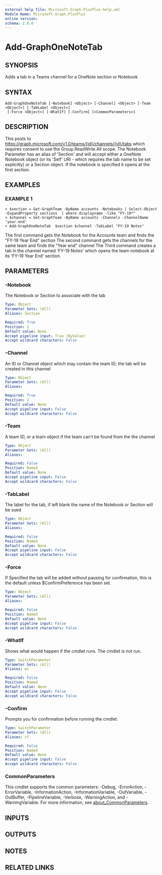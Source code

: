 ```yaml
---
external help file: Microsoft.Graph.PlusPlus-help.xml
Module Name: Microsoft.Graph.PlusPlus
online version:
schema: 2.0.0
---
```


# Add-GraphOneNoteTab

## SYNOPSIS
Adds a tab in a Teams channel for a OneNote section or Notebook

## SYNTAX

```
Add-GraphOneNoteTab [-Notebook] <Object> [-Channel] <Object> [-Team <Object>] [-TabLabel <Object>]
 [-Force <Object>] [-WhatIf] [-Confirm] [<CommonParameters>]
```

## DESCRIPTION
This posts to https://graph.microsoft.com/v1.0/teams/{id}/channels/{id}/tabs
which requires consent to use the Group.ReadWrite.All scope.
The Notebook Parameter has an alias of 'Section' and will accept either
a OneNote Notebook object (or its 'Self' URI - which requires the tab name to be
set explicitly) or a Section object.
If the notebook is specified it opens at the
first section.

## EXAMPLES

### EXAMPLE 1
```
> $section = Get-GraphTeam -ByName accounts -Notebooks | Select-Object -ExpandProperty sections  | where displayname -like "FY-19*"
> $channel = Get-GraphTeam -ByName accounts -Channels -ChannelName 'year-end'
> Add-GraphOneNoteTab  $section $channel -TabLabel "FY-19 Notes"
```

The first command gets the Notebook for the Accounts team and finds the "FY-19 Year End" section
The second command gets the channels for the same team and finds the "Year end" channel
The Third command creates a tab in the channel named 'FY-19 Notes' which opens the team notebook
at its 'FY-19 Year End' section.

## PARAMETERS

### -Notebook
The Notebook or Section to associate with the tab

```yaml
Type: Object
Parameter Sets: (All)
Aliases: Section

Required: True
Position: 1
Default value: None
Accept pipeline input: True (ByValue)
Accept wildcard characters: False
```

### -Channel
An ID or Channel object which may contain the team ID; the tab will be created in this channel

```yaml
Type: Object
Parameter Sets: (All)
Aliases:

Required: True
Position: 2
Default value: None
Accept pipeline input: False
Accept wildcard characters: False
```

### -Team
A team ID, or a team object if the team can't be found from the the channel

```yaml
Type: Object
Parameter Sets: (All)
Aliases:

Required: False
Position: Named
Default value: None
Accept pipeline input: False
Accept wildcard characters: False
```

### -TabLabel
The label for the tab, if left blank the name of the Notebook or Section will be sued

```yaml
Type: Object
Parameter Sets: (All)
Aliases:

Required: False
Position: Named
Default value: None
Accept pipeline input: False
Accept wildcard characters: False
```

### -Force
If Specified the tab will be added without pausing for confirmation, this is the default unless $ConfirmPreference has been set.

```yaml
Type: Object
Parameter Sets: (All)
Aliases:

Required: False
Position: Named
Default value: None
Accept pipeline input: False
Accept wildcard characters: False
```

### -WhatIf
Shows what would happen if the cmdlet runs.
The cmdlet is not run.

```yaml
Type: SwitchParameter
Parameter Sets: (All)
Aliases: wi

Required: False
Position: Named
Default value: None
Accept pipeline input: False
Accept wildcard characters: False
```

### -Confirm
Prompts you for confirmation before running the cmdlet.

```yaml
Type: SwitchParameter
Parameter Sets: (All)
Aliases: cf

Required: False
Position: Named
Default value: None
Accept pipeline input: False
Accept wildcard characters: False
```

### CommonParameters
This cmdlet supports the common parameters: -Debug, -ErrorAction, -ErrorVariable, -InformationAction, -InformationVariable, -OutVariable, -OutBuffer, -PipelineVariable, -Verbose, -WarningAction, and -WarningVariable. For more information, see [about_CommonParameters](http://go.microsoft.com/fwlink/?LinkID=113216).

## INPUTS

## OUTPUTS

## NOTES

## RELATED LINKS
